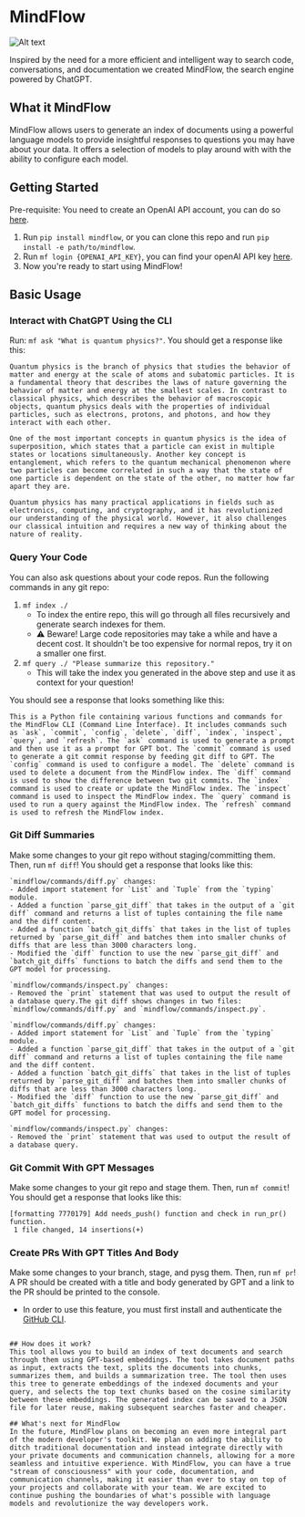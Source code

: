 # MindFlow
![Alt text](images/MindFlowHeader.png)

Inspired by the need for a more efficient and intelligent way to search code, conversations, and documentation we created MindFlow, the search engine powered by ChatGPT.

## What it MindFlow
MindFlow allows users to generate an index of documents using a powerful language models to provide insightful responses to questions you may have about your data. It offers a selection of models to play around with with the ability to configure each model.

## Getting Started

Pre-requisite: You need to create an OpenAI API account, you can do so [here](https://openai.com/blog/openai-api).

1. Run `pip install mindflow`, or you can clone this repo and run `pip install -e path/to/mindflow`.
2. Run `mf login {OPENAI_API_KEY}`, you can find your openAI API key [here](https://platform.openai.com/account/api-keys).
3. Now you're ready to start using MindFlow!

## Basic Usage

### Interact with ChatGPT Using the CLI
Run: `mf ask "What is quantum physics?"`. You should get a response like this:

```
Quantum physics is the branch of physics that studies the behavior of matter and energy at the scale of atoms and subatomic particles. It is a fundamental theory that describes the laws of nature governing the behavior of matter and energy at the smallest scales. In contrast to classical physics, which describes the behavior of macroscopic objects, quantum physics deals with the properties of individual particles, such as electrons, protons, and photons, and how they interact with each other.

One of the most important concepts in quantum physics is the idea of superposition, which states that a particle can exist in multiple states or locations simultaneously. Another key concept is entanglement, which refers to the quantum mechanical phenomenon where two particles can become correlated in such a way that the state of one particle is dependent on the state of the other, no matter how far apart they are.

Quantum physics has many practical applications in fields such as electronics, computing, and cryptography, and it has revolutionized our understanding of the physical world. However, it also challenges our classical intuition and requires a new way of thinking about the nature of reality.
```

### Query Your Code
You can also ask questions about your code repos. Run the following commands in any git repo:

1. `mf index ./` 
    - To index the entire repo, this will go through all files recursively and generate search indexes for them.
    - :warning: Beware! Large code repositories may take a while and have a decent cost. It shouldn't be too expensive for normal repos, try it on a smaller one first.
2. `mf query ./ "Please summarize this repository."`
    - This will take the index you generated in the above step and use it as context for your question!

You should see a response that looks something like this:


```
This is a Python file containing various functions and commands for the MindFlow CLI (Command Line Interface). It includes commands such as `ask`, `commit`, `config`, `delete`, `diff`, `index`, `inspect`, `query`, and `refresh`. The `ask` command is used to generate a prompt and then use it as a prompt for GPT bot. The `commit` command is used to generate a git commit response by feeding git diff to GPT. The `config` command is used to configure a model. The `delete` command is used to delete a document from the MindFlow index. The `diff` command is used to show the difference between two git commits. The `index` command is used to create or update the MindFlow index. The `inspect` command is used to inspect the MindFlow index. The `query` command is used to run a query against the MindFlow index. The `refresh` command is used to refresh the MindFlow index.
```

### Git Diff Summaries
Make some changes to your git repo without staging/committing them. Then, run `mf diff`! You should get a response that looks like this:

```
`mindflow/commands/diff.py` changes:
- Added import statement for `List` and `Tuple` from the `typing` module.
- Added a function `parse_git_diff` that takes in the output of a `git diff` command and returns a list of tuples containing the file name and the diff content.
- Added a function `batch_git_diffs` that takes in the list of tuples returned by `parse_git_diff` and batches them into smaller chunks of diffs that are less than 3000 characters long.
- Modified the `diff` function to use the new `parse_git_diff` and `batch_git_diffs` functions to batch the diffs and send them to the GPT model for processing.

`mindflow/commands/inspect.py` changes:
- Removed the `print` statement that was used to output the result of a database query.The git diff shows changes in two files: `mindflow/commands/diff.py` and `mindflow/commands/inspect.py`.

`mindflow/commands/diff.py` changes:
- Added import statement for `List` and `Tuple` from the `typing` module.
- Added a function `parse_git_diff` that takes in the output of a `git diff` command and returns a list of tuples containing the file name and the diff content.
- Added a function `batch_git_diffs` that takes in the list of tuples returned by `parse_git_diff` and batches them into smaller chunks of diffs that are less than 3000 characters long.
- Modified the `diff` function to use the new `parse_git_diff` and `batch_git_diffs` functions to batch the diffs and send them to the GPT model for processing.

`mindflow/commands/inspect.py` changes:
- Removed the `print` statement that was used to output the result of a database query.
```

### Git Commit With GPT Messages
Make some changes to your git repo and stage them. Then, run `mf commit`! You should get a response that looks like this:

```
[formatting 7770179] Add needs_push() function and check in run_pr() function.
 1 file changed, 14 insertions(+)
```

### Create PRs With GPT Titles And Body
Make some changes to your branch, stage, and pysg them. Then, run `mf pr`! A PR should be created with a title and body generated by GPT and a link to the PR should be printed to the console.
- In order to use this feature, you must first install and authenticate the [GitHub CLI](https://cli.github.com/).

```

## How does it work?
This tool allows you to build an index of text documents and search through them using GPT-based embeddings. The tool takes document paths as input, extracts the text, splits the documents into chunks, summarizes them, and builds a summarization tree. The tool then uses this tree to generate embeddings of the indexed documents and your query, and selects the top text chunks based on the cosine similarity between these embeddings. The generated index can be saved to a JSON file for later reuse, making subsequent searches faster and cheaper.

## What's next for MindFlow
In the future, MindFlow plans on becoming an even more integral part of the modern developer's toolkit. We plan on adding the ability to ditch traditional documentation and instead integrate directly with your private documents and communication channels, allowing for a more seamless and intuitive experience. With MindFlow, you can have a true "stream of consciousness" with your code, documentation, and communication channels, making it easier than ever to stay on top of your projects and collaborate with your team. We are excited to continue pushing the boundaries of what's possible with language models and revolutionize the way developers work.
